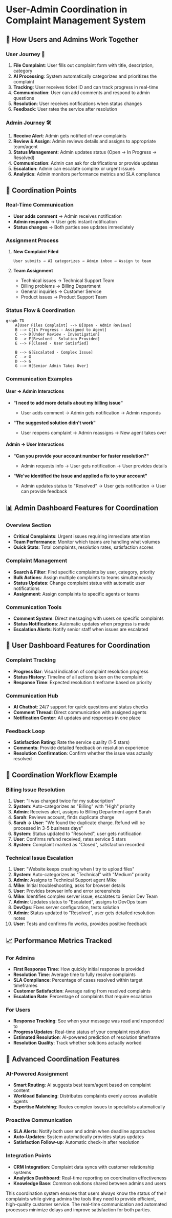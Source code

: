 # User-Admin Coordination in Complaint Management System

## 🔄 How Users and Admins Work Together

### User Journey 👤
1. **File Complaint**: User fills out complaint form with title, description, category
2. **AI Processing**: System automatically categorizes and prioritizes the complaint
3. **Tracking**: User receives ticket ID and can track progress in real-time
4. **Communication**: User can add comments and respond to admin questions
5. **Resolution**: User receives notifications when status changes
6. **Feedback**: User rates the service after resolution

### Admin Journey 🛠️
1. **Receive Alert**: Admin gets notified of new complaints
2. **Review & Assign**: Admin reviews details and assigns to appropriate team/agent
3. **Status Management**: Admin updates status (Open → In Progress → Resolved)
4. **Communication**: Admin can ask for clarifications or provide updates
5. **Escalation**: Admin can escalate complex or urgent issues
6. **Analytics**: Admin monitors performance metrics and SLA compliance

## 🤝 Coordination Points

### Real-Time Communication
- **User adds comment** → Admin receives notification
- **Admin responds** → User gets instant notification
- **Status changes** → Both parties see updates immediately

### Assignment Process
1. **New Complaint Filed**
   ```
   User submits → AI categorizes → Admin inbox → Assign to team
   ```

2. **Team Assignment**
   - Technical issues → Technical Support Team
   - Billing problems → Billing Department  
   - General inquiries → Customer Service
   - Product issues → Product Support Team

### Status Flow & Coordination

```mermaid
graph TD
    A[User Files Complaint] --> B[Open - Admin Reviews]
    B --> C[In Progress - Assigned to Agent]
    C --> D[Under Review - Investigation]
    D --> E[Resolved - Solution Provided]
    E --> F[Closed - User Satisfied]
    
    B --> G[Escalated - Complex Issue]
    C --> G
    D --> G
    G --> H[Senior Admin Takes Over]
```

### Communication Examples

#### User → Admin Interactions
- **"I need to add more details about my billing issue"**
  - User adds comment → Admin gets notification → Admin responds

- **"The suggested solution didn't work"**
  - User reopens complaint → Admin reassigns → New agent takes over

#### Admin → User Interactions
- **"Can you provide your account number for faster resolution?"**
  - Admin requests info → User gets notification → User provides details

- **"We've identified the issue and applied a fix to your account"**
  - Admin updates status to "Resolved" → User gets notification → User can provide feedback

## 📊 Admin Dashboard Features for Coordination

### Overview Section
- **Critical Complaints**: Urgent issues requiring immediate attention
- **Team Performance**: Monitor which teams are handling what volumes
- **Quick Stats**: Total complaints, resolution rates, satisfaction scores

### Complaint Management
- **Search & Filter**: Find specific complaints by user, category, priority
- **Bulk Actions**: Assign multiple complaints to teams simultaneously  
- **Status Updates**: Change complaint status with automatic user notifications
- **Assignment**: Assign complaints to specific agents or teams

### Communication Tools
- **Comment System**: Direct messaging with users on specific complaints
- **Status Notifications**: Automatic updates when progress is made
- **Escalation Alerts**: Notify senior staff when issues are escalated

## 🎯 User Dashboard Features for Coordination

### Complaint Tracking
- **Progress Bar**: Visual indication of complaint resolution progress
- **Status History**: Timeline of all actions taken on the complaint
- **Response Time**: Expected resolution timeframe based on priority

### Communication Hub
- **AI Chatbot**: 24/7 support for quick questions and status checks
- **Comment Thread**: Direct communication with assigned agents
- **Notification Center**: All updates and responses in one place

### Feedback Loop
- **Satisfaction Rating**: Rate the service quality (1-5 stars)
- **Comments**: Provide detailed feedback on resolution experience
- **Resolution Confirmation**: Confirm whether the issue was actually resolved

## 🔄 Coordination Workflow Example

### Billing Issue Resolution
1. **User**: "I was charged twice for my subscription"
2. **System**: Auto-categorizes as "Billing" with "High" priority
3. **Admin**: Receives alert, assigns to Billing Department agent Sarah
4. **Sarah**: Reviews account, finds duplicate charge
5. **Sarah → User**: "We found the duplicate charge. Refund will be processed in 3-5 business days"
6. **System**: Status updated to "Resolved", user gets notification
7. **User**: Confirms refund received, rates service 5 stars
8. **System**: Complaint marked as "Closed", satisfaction recorded

### Technical Issue Escalation
1. **User**: "Website keeps crashing when I try to upload files"
2. **System**: Auto-categorizes as "Technical" with "Medium" priority  
3. **Admin**: Assigns to Technical Support agent Mike
4. **Mike**: Initial troubleshooting, asks for browser details
5. **User**: Provides browser info and error screenshots
6. **Mike**: Identifies complex server issue, escalates to Senior Dev Team
7. **Admin**: Updates status to "Escalated", assigns to DevOps team
8. **DevOps**: Fixes server configuration, tests solution
9. **Admin**: Status updated to "Resolved", user gets detailed resolution notes
10. **User**: Tests and confirms fix works, provides positive feedback

## 📈 Performance Metrics Tracked

### For Admins
- **First Response Time**: How quickly initial response is provided
- **Resolution Time**: Average time to fully resolve complaints
- **SLA Compliance**: Percentage of cases resolved within target timeframes
- **Customer Satisfaction**: Average rating from resolved complaints
- **Escalation Rate**: Percentage of complaints that require escalation

### For Users  
- **Response Tracking**: See when your message was read and responded to
- **Progress Updates**: Real-time status of your complaint resolution
- **Estimated Resolution**: AI-powered prediction of resolution timeframe
- **Resolution Quality**: Track whether solutions actually worked

## 🚀 Advanced Coordination Features

### AI-Powered Assignment
- **Smart Routing**: AI suggests best team/agent based on complaint content
- **Workload Balancing**: Distributes complaints evenly across available agents
- **Expertise Matching**: Routes complex issues to specialists automatically

### Proactive Communication
- **SLA Alerts**: Notify both user and admin when deadline approaches
- **Auto-Updates**: System automatically provides status updates
- **Satisfaction Follow-up**: Automatic check-in after resolution

### Integration Points
- **CRM Integration**: Complaint data syncs with customer relationship systems
- **Analytics Dashboard**: Real-time reporting on coordination effectiveness
- **Knowledge Base**: Common solutions shared between admins and users

This coordination system ensures that users always know the status of their complaints while giving admins the tools they need to provide efficient, high-quality customer service. The real-time communication and automated processes minimize delays and improve satisfaction for both parties.
